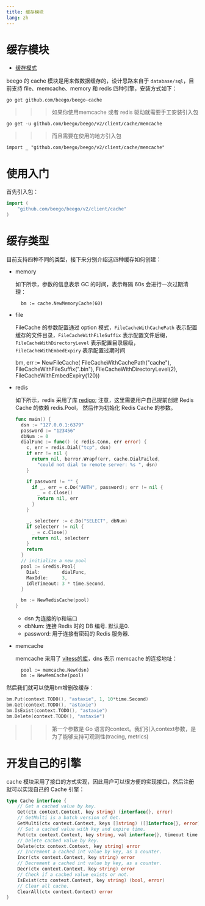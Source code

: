 ```yaml
---
title: 缓存模块
lang: zh
---
```


# 缓存模块

- [缓存模式](./cache_pattern.md)

beego 的 cache 模块是用来做数据缓存的，设计思路来自于 `database/sql`，目前支持 file、memcache、memory 和 redis 四种引擎，安装方式如下：

	go get github.com/beego/beego-cache

>>>如果你使用memcache 或者 redis 驱动就需要手工安装引入包

	go get -u github.com/beego/beego/v2/client/cache/memcache

>>>而且需要在使用的地方引入包

    import _ "github.com/beego/beego/v2/client/cache/memcache"

# 使用入门

首先引入包：

```go
import (
	"github.com/beego/beego/v2/client/cache"
)
```

# 缓存类型

目前支持四种不同的类型，接下来分别介绍这四种缓存如何创建：

- memory

	如下所示，参数的信息表示 GC 的时间，表示每隔 60s 会进行一次过期清理：

		bm := cache.NewMemoryCache(60)
	
- file

  FileCache 的参数配置通过 option 模式，`FileCacheWithCachePath` 表示配置缓存的文件目录，`FileCacheWithFileSuffix` 表示配置文件后缀，`FileCacheWithDirectoryLevel` 表示配置目录层级，`FileCacheWithEmbedExpiry` 表示配置过期时间

  	bm, err := NewFileCache(
  						FileCacheWithCachePath("cache"),
  						FileCacheWithFileSuffix(".bin"),
  						FileCacheWithDirectoryLevel(2),
  						FileCacheWithEmbedExpiry(120))

- redis

  如下所示，redis 采用了库 [redigo](https://github.com/garyburd/redigo/tree/master/redis); 注意，这里需要用户自己提前创建 Redis Cache 的依赖 redis.Pool， 然后作为初始化 Redis Cache 的参数。

  ```go
  func main() {
  	dsn := "127.0.0.1:6379"
    password := "123456"
    dbNum := 0
    dialFunc := func() (c redis.Conn, err error) {
      c, err = redis.Dial("tcp", dsn)
      if err != nil {
        return nil, berror.Wrapf(err, cache.DialFailed,
          "could not dial to remote server: %s ", dsn)
      }
  
      if password != "" {
        if _, err = c.Do("AUTH", password); err != nil {
          _ = c.Close()
          return nil, err
        }
      }
  
      _, selecterr := c.Do("SELECT", dbNum)
      if selecterr != nil {
        _ = c.Close()
        return nil, selecterr
      }
      return
    }
    // initialize a new pool
    pool := &redis.Pool{
      Dial:        dialFunc,
      MaxIdle:     3,
      IdleTimeout: 3 * time.Second,
    }
  
    bm := NewRedisCache(pool)
  }
  ```

  * dsn 为连接的ip和端口
  * dbNum: 连接 Redis 时的 DB 编号. 默认是0.
  * password: 用于连接有密码的 Redis 服务器.


- memcache

	memcache 采用了 [vitess的库](https://github.com/youtube/vitess/tree/master/go/memcache)，dns 表示 memcache 的连接地址：

		pool := memcache.New(dsn)
		bm := NewMemCache(pool)

然后我们就可以使用bm增删改缓存：

```go
bm.Put(context.TODO(), "astaxie", 1, 10*time.Second)
bm.Get(context.TODO(), "astaxie")
bm.IsExist(context.TODO(), "astaxie")
bm.Delete(context.TODO(), "astaxie")
```

>>> 第一个参数是 Go 语言的context。我们引入context参数，是为了能够支持可观测性(tracing, metrics)

# 开发自己的引擎

cache 模块采用了接口的方式实现，因此用户可以很方便的实现接口，然后注册就可以实现自己的 Cache 引擎：

```go
type Cache interface {
	// Get a cached value by key.
	Get(ctx context.Context, key string) (interface{}, error)
	// GetMulti is a batch version of Get.
	GetMulti(ctx context.Context, keys []string) ([]interface{}, error)
	// Set a cached value with key and expire time.
	Put(ctx context.Context, key string, val interface{}, timeout time.Duration) error
	// Delete cached value by key.
	Delete(ctx context.Context, key string) error
	// Increment a cached int value by key, as a counter.
	Incr(ctx context.Context, key string) error
	// Decrement a cached int value by key, as a counter.
	Decr(ctx context.Context, key string) error
	// Check if a cached value exists or not.
	IsExist(ctx context.Context, key string) (bool, error)
	// Clear all cache.
	ClearAll(ctx context.Context) error
}
```
